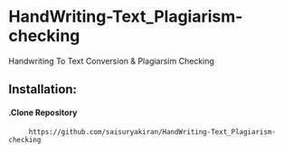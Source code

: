 # HandWriting-Text_Plagiarism-checking
Handwriting To Text Conversion & Plagiarsim Checking

## Installation:
  #### .Clone Repository
         https://github.com/saisuryakiran/HandWriting-Text_Plagiarism-checking
      
      
